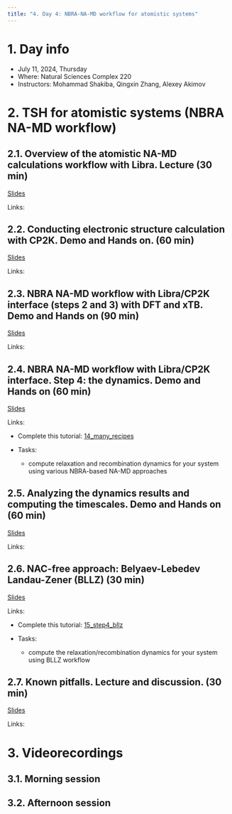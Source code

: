 ```yaml
---
title: "4. Day 4: NBRA-NA-MD workflow for atomistic systems"
---
```


# 1. Day info

 - July 11, 2024, Thursday
 - Where: Natural Sciences Complex 220
 - Instructors: Mohammad Shakiba, Qingxin Zhang, Alexey Akimov

# 2. TSH for atomistic systems (NBRA NA-MD workflow)

## 2.1. Overview of the atomistic NA-MD calculations workflow with Libra. Lecture (30 min)

[Slides]()

Links:

## 2.2. Conducting electronic structure calculation with CP2K. Demo and Hands on. (60 min)

[Slides]()

Links:

## 2.3. NBRA NA-MD workflow with Libra/CP2K interface (steps 2 and 3) with DFT and xTB. Demo and Hands on (90 min)

[Slides]()

Links:

## 2.4. NBRA NA-MD workflow with Libra/CP2K interface. Step 4: the dynamics. Demo and Hands on (60 min)

[Slides]()

Links:

* Complete this tutorial: [14_many_recipes](https://github.com/compchem-cybertraining/Tutorials_Libra/tree/master/6_dynamics/2_nbra_workflows/14_many_recipes)

* Tasks:

  - compute relaxation and recombination dynamics for your system using various NBRA-based NA-MD approaches


## 2.5. Analyzing the dynamics results and computing the timescales. Demo and Hands on (60 min)

[Slides]()

Links:


## 2.6. NAC-free approach: Belyaev-Lebedev Landau-Zener (BLLZ) (30 min)

[Slides]()

Links:

* Complete this tutorial: [15_step4_bllz](https://github.com/compchem-cybertraining/Tutorials_Libra/tree/master/6_dynamics/2_nbra_workflows/15_step4_bllz)

* Tasks:

  - compute the relaxation/recombination dynamics for your system using BLLZ workflow


## 2.7. Known pitfalls. Lecture and discussion. (30 min)

[Slides]()

Links:



# 3. Videorecordings

## 3.1. Morning session

## 3.2. Afternoon session

